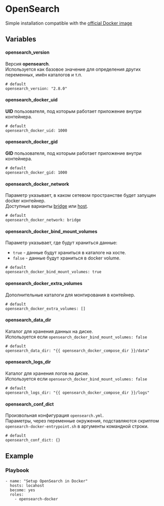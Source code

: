 # OpenSearch

Simple installation compatible with the [official Docker image](https://hub.docker.com/r/opensearchproject/opensearch)


## Variables
#### opensearch_version
Версия **opensearch**.<br/>
Используется как базовое значение для определения других переменных, имён каталогов и т.п.
```
# default
opensearch_version: "2.8.0"
```

#### opensearch_docker_uid
**UID** пользователя, под которым работает приложение внутри контейнера.
```
# default
opensearch_docker_uid: 1000
```

#### opensearch_docker_gid
**GID** пользователя, под которым работает приложение внутри контейнера.
```
# default
opensearch_docker_gid: 1000
```

#### opensearch_docker_network
Параметр указывает, в каком сетевом пространстве будет запущен docker контейнер.<br/>
Доступные варианты [bridge](https://docs.docker.com/network/drivers/bridge/) или [host](https://docs.docker.com/network/drivers/host/).
```
# default
opensearch_docker_network: bridge
```

#### opensearch_docker_bind_mount_volumes
Параметр указывает, где будут храниться данные:<br/>
* `true` - данные будут храниться в каталоге на хосте.<br/>
* `false` - данные будут храниться в docker volume.
```
# default
opensearch_docker_bind_mount_volumes: true
```

#### opensearch_docker_extra_volumes
Дополнительные каталоги для монтирования в контейнер.
```
# default
opensearch_docker_extra_volumes: []
```

#### opensearch_data_dir
Каталог для хранения данных на диске.<br/>
Используется если `opensearch_docker_bind_mount_volumes: false`
```
# default
opensearch_data_dir: "{{ opensearch_docker_compose_dir }}/data"
```

#### opensearch_logs_dir
Каталог для хранения логов на диске.<br/>
Используется если `opensearch_docker_bind_mount_volumes: false`
```
# default
opensearch_logs_dir: "{{ opensearch_docker_compose_dir }}/logs"
```

#### opensearch_conf_dict
Произвольная конфигурация `opensearch.yml`.<br/>
Параметры, через переменные окружения, подставляются скриптом `opensearch-docker-entrypoint.sh` в аргументы командной строки.
```
# default
opensearch_conf_dict: {}
```


## Example
### Playbook
```
- name: "Setup OpenSearch in Docker"
  hosts: locahost
  become: yes
  roles:
    - opensearch-docker
```
